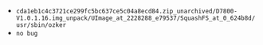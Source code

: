 * `cda1eb1c4c3721ce299fc5bc637ce5c04a8ecd84.zip_unarchived/D7800-V1.0.1.16.img_unpack/UImage_at_2228288_e79537/SquashFS_at_0_624b8d/usr/sbin/ozker`
* `no bug`
